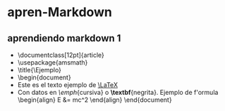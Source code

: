 # apren-Markdown
## aprendiendo markdown 1
- \documentclass[12pt]{article}
- \usepackage{amsmath}
- \title{\Ejemplo}
- \begin{document}
- Este es el texto ejemplo de [\LaTeX](https://github.com/danybea/apren-Markdown/blob/master/README.md
)
- Con datos en _\emph_{cursiva} o **\textbf**{negrita}.
Ejemplo de f\'ormula
\begin{align}
E &= mc^2
\end{align}
\end{document}
